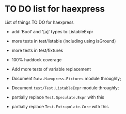 TO DO list for haexpress
========================

List of things TO DO for haexpress

* add 'Bool' and '[a]' types to ListableExpr

* more tests in test/listable (including using isGround)

* more tests in test/fixtures

* 100% haddock coverage

* Add more tests of variable replacement

* Document `Data.Haexpress.Fixtures` module throughly;

* Document `test/Test.ListableExpr` module throughly;

* partially replace `Test.Speculate.Expr` with this

* partially replace `Test.Extrapolate.Core` with this
